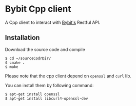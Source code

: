 # Bybit Cpp client

A Cpp client to interact with [Bybit's](https://www.bybit.com) Restful API. 

## Installation

Download the source code and compile 

```
$ cd ~/sourceCodrDir/
$ cmake .
$ make
```

Please note that the cpp client depend on `openssl` and `curl` lib.

You can install them by following command:

```
$ apt-get install openssl
$ apt-get install libcurl4-openssl-dev
```